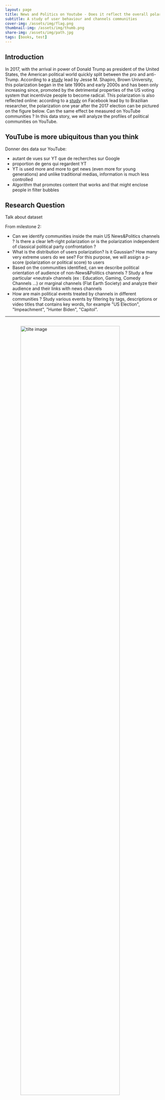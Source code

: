 ```yaml
---
layout: page
title: News and Politics on Youtube - Does it reflect the overall polarization in the US political scene?
subtitle: A study of user behaviour and channels communities
cover-img: /assets/img/flag.png
thumbnail-img: /assets/img/thumb.png
share-img: /assets/img/path.jpg
tags: [books, test]
---
```


## Introduction

In 2017, with the arrival in power of Donald Trump as president of the United States, the American political world quickly split between the pro and anti-Trump. According to a [study][1] lead by Jesse M. Shapiro, Brown University, this polarization began in the late 1990s and early 2000s and has been only increasing since, promoted by the detrimental properties of the US voting system that incentivize people to become radical. This polarization is also reflected online: according to a [study][2] on Facebook lead by to Brazilian researcher, the polarization one year after the 2017 election can be pictured on the figure below. Can the same effect be measured on YouTube communities ? In this data story, we will analyze the profiles of political communities on YouTube.

## YouTube is more ubiquitous than you think

Donner des data sur YouTube:
- autant de vues sur YT que de recherches sur Google
- proportion de gens qui regardent YT
- YT is used more and more to get news (even more for young generations) and unlike traditional medias, information is much less controlled
- Algorithm that promotes content that works and that might enclose people in filter bubbles



## Research Question

Talk about dataset
 
From milestone 2:

*   Can we identify communities inside the main US News&Politics channels ? Is there a clear left-right polarization or is the polarization independent of classical political party confrontation ?
*   What is the distribution of users polarization? Is it Gaussian? How many very extreme users do we see? For this purpose, we will assign a p-score (polarization or political score) to users
*   Based on the communities identified, can we describe political orientation of audience of non-News&Politics channels ? Study a few particular «neutral» channels (ex : Education, Gaming, Comedy Channels ...) or marginal channels (Flat Earth Society) and analyze their audience and their links with news channels
*   How are main political events treated by channels in different communities ? Study various events by filtering by tags, descriptions or video titles that contains key words, for example "US Election", "Impeachment", "Hunter Biden", "Capitol".



<!--- <img src="images/fb_us_pol.png" alt="fb_us_pol" width="700" style="display: block; margin-left: auto;margin-right: auto"/> -->

<!--- *Complete disconnexion of political landscape. Pablo Ortellado and Marcio Moretto Ribeiro, CC BY* -->

* * *
## 


<img 
    style="display: block; 
           margin-left: auto;
           margin-right: auto;
           width: 80%;"
    src="images/category_evolution.png" 
    alt="tilte image">


<a href="https://www.statista.com/statistics/717651/most-popular-news-platforms/" rel="nofollow"><img src="https://www.statista.com/graphic/1/717651/most-popular-news-platforms.jpg" alt="Statistic: Most popular platforms for daily news consumption in the United States as of February 2022, by age group | Statista" style="width: 100%; height: auto !important; max-width:1000px;-ms-interpolation-mode: bicubic;"/></a><br />Find more statistics at  <a href="https://www.statista.com" rel="nofollow">Statista</a>


{% include /figures/overall_categories_evolution.html %}

{% include /figures/2019_category_evolution.html %}

## Importance of news & Politics Channels on Youtube

{% include /figures/news_pol_3pie_overview.html %}
* * *
## Polatization

{% include /figures/heatmap_comunity_w_hover.html %}



```python
1 + 1 # Adding two numbers
```

## Polatization

{% include /figures/heatmap_comunity_w_hover.html %}


* * *
## Polarization of Youtube users

{% include /figures/p-score.html %}



[1]: https://www.nber.org/papers/w2666
[2]: https://theconversation.com/mapping-brazils-political-polarization-online-96434
